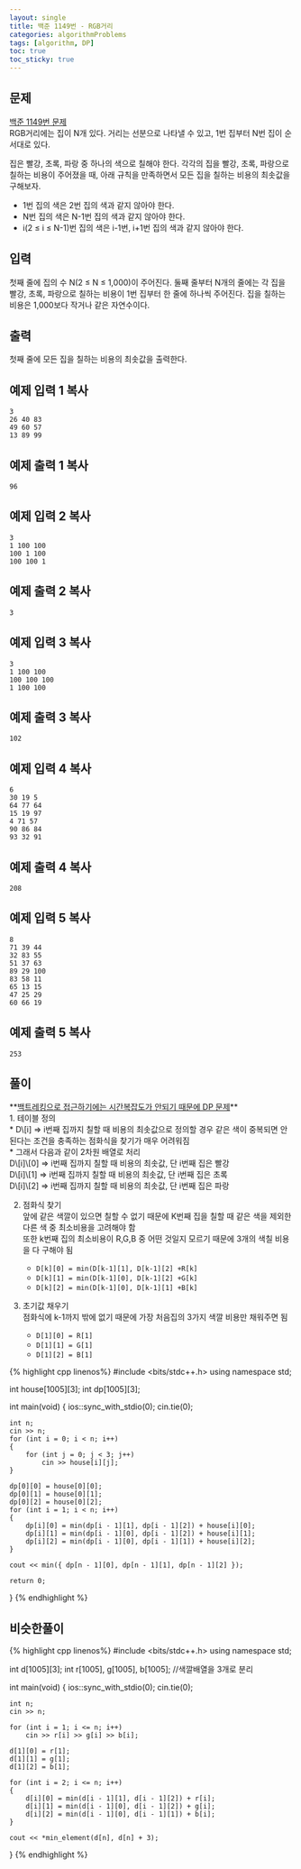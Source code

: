 ```yaml
---
layout: single
title: 백준 1149번 - RGB거리
categories: algorithmProblems
tags: [algorithm, DP]
toc: true
toc_sticky: true
---
```


## 문제
[백준 1149번 문제](https://www.acmicpc.net/problem/1149) <br>
RGB거리에는 집이 N개 있다. 거리는 선분으로 나타낼 수 있고, 1번 집부터 N번 집이 순서대로 있다.

집은 빨강, 초록, 파랑 중 하나의 색으로 칠해야 한다. 각각의 집을 빨강, 초록, 파랑으로 칠하는 비용이 주어졌을 때, 아래 규칙을 만족하면서 모든 집을 칠하는 비용의 최솟값을 구해보자.

- 1번 집의 색은 2번 집의 색과 같지 않아야 한다.
- N번 집의 색은 N-1번 집의 색과 같지 않아야 한다.
- i(2 ≤ i ≤ N-1)번 집의 색은 i-1번, i+1번 집의 색과 같지 않아야 한다.

## 입력

첫째 줄에 집의 수 N(2 ≤ N ≤ 1,000)이 주어진다. 둘째 줄부터 N개의 줄에는 각 집을 빨강, 초록, 파랑으로 칠하는 비용이 1번 집부터 한 줄에 하나씩 주어진다. 집을 칠하는 비용은 1,000보다 작거나 같은 자연수이다.

## 출력

첫째 줄에 모든 집을 칠하는 비용의 최솟값을 출력한다.

## 예제 입력 1 복사

```
3
26 40 83
49 60 57
13 89 99
```

## 예제 출력 1 복사

```
96
```

## 예제 입력 2 복사

```
3
1 100 100
100 1 100
100 100 1
```

## 예제 출력 2 복사

```
3
```

## 예제 입력 3 복사

```
3
1 100 100
100 100 100
1 100 100
```

## 예제 출력 3 복사

```
102
```

## 예제 입력 4 복사

```
6
30 19 5
64 77 64
15 19 97
4 71 57
90 86 84
93 32 91
```

## 예제 출력 4 복사

```
208
```

## 예제 입력 5 복사

```
8
71 39 44
32 83 55
51 37 63
89 29 100
83 58 11
65 13 15
47 25 29
60 66 19
```

## 예제 출력 5 복사

```
253
```

## 풀이
<div class="notice--info" markdown="1">
**<u>백트레킹으로 접근하기에는 시간복잡도가 안되기 때문에 DP 문제</u>** <br>
1. 테이블 정의 <br>
	* D\[i] => i번째 집까지 칠할 때 비용의 최솟값으로 정의할 경우 같은 색이 중복되면 안된다는 조건을 충족하는 점화식을 찾기가 매우 어려워짐 <br>
	* 그래서 다음과 같이 2차원 배열로 처리 <br>
		D\[i]\[0] => i번째 집까지 칠할 때 비용의 최솟값, 단 i번째 집은 빨강 <br>
		D\[i]\[1] => i번째 집까지 칠할 때 비용의 최솟값, 단 i번째 집은 초록 <br>
		D\[i]\[2] => i번째 집까지 칠할 때 비용의 최솟값, 단 i번째 집은 파랑 <br>
		
2. 점화식 찾기 <br>
	앞에 같은 색깔이 있으면 칠할 수 없기 때문에 K번째 집을 칠할 때 같은 색을 제외한 다른 색 중 최소비용을 고려해야 함 <br>
	또한 k번째 집의 최소비용이 R,G,B 중 어떤 것일지 모르기 때문에 3개의 색칠 비용을 다 구해야 됨 <br>
	* `D[k][0] = min(D[k-1][1], D[k-1][2] +R[k]` <br>
	* `D[k][1] = min(D[k-1][0], D[k-1][2] +G[k]` <br>
	* `D[k][2] = min(D[k-1][0], D[k-1][1] +B[k]` <br>
	
3. 초기값 채우기 <br>
	점화식에 k-1까지 밖에 없기 때문에 가장 처음집의 3가지 색깔 비용만 채워주면 됨 <br>
	* `D[1][0] = R[1]` <br>
	* `D[1][1] = G[1]` <br>
	* `D[1][2] = B[1]`
</div>

{% highlight cpp linenos%}
#include <bits/stdc++.h>
using namespace std;

int house[1005][3];
int dp[1005][3];

int main(void) 
{
	ios::sync_with_stdio(0);
	cin.tie(0);

	int n;
	cin >> n;
	for (int i = 0; i < n; i++)
	{
		for (int j = 0; j < 3; j++)
			cin >> house[i][j];
	}

	dp[0][0] = house[0][0];
	dp[0][1] = house[0][1];
	dp[0][2] = house[0][2];
	for (int i = 1; i < n; i++)
	{
		dp[i][0] = min(dp[i - 1][1], dp[i - 1][2]) + house[i][0];
		dp[i][1] = min(dp[i - 1][0], dp[i - 1][2]) + house[i][1];
		dp[i][2] = min(dp[i - 1][0], dp[i - 1][1]) + house[i][2];
	}

	cout << min({ dp[n - 1][0], dp[n - 1][1], dp[n - 1][2] });

	return 0;
}
{% endhighlight %}

## 비슷한풀이
{% highlight cpp linenos%}
#include <bits/stdc++.h>
using namespace std;

int d[1005][3];
int r[1005], g[1005], b[1005];	//색깔배열을 3개로 분리

int main(void) 
{
	ios::sync_with_stdio(0);
	cin.tie(0);

	int n;
	cin >> n;

	for (int i = 1; i <= n; i++) 
		cin >> r[i] >> g[i] >> b[i];

	d[1][0] = r[1];
	d[1][1] = g[1];
	d[1][2] = b[1];

	for (int i = 2; i <= n; i++) 
	{
		d[i][0] = min(d[i - 1][1], d[i - 1][2]) + r[i];
		d[i][1] = min(d[i - 1][0], d[i - 1][2]) + g[i];
		d[i][2] = min(d[i - 1][0], d[i - 1][1]) + b[i];
	}

	cout << *min_element(d[n], d[n] + 3);
}
{% endhighlight %}